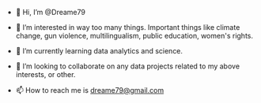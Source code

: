 - 👋 Hi, I’m @Dreame79
- 👀 I’m interested in way too many things.  Important things like climate change, gun violence, multilingualism, public education, women's rights.

- 🌱 I’m currently learning data analytics and science.
- 💞️ I’m looking to collaborate on any data projects related to my above interests, or other.
- 📫 How to reach me is dreame79@gmail.com

<!---
Dreame79/Dreame79 is a ✨ special ✨ repository because its `README.md` (this file) appears on your GitHub profile.
You can click the Preview link to take a look at your changes.
